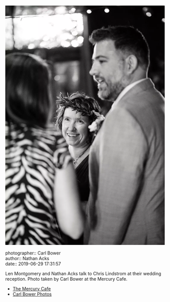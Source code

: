 ![Len Montgomery and Nathan Acks talk to Chris Lindstrom](assets/2019-06-29-set-3-the-reception-05.webp)

photographer:: Carl Bower  
author:: Nathan Acks  
date:: 2019-06-29 17:31:57

Len Montgomery and Nathan Acks talk to Chris Lindstrom at their wedding reception. Photo taken by Carl Bower at the Mercury Cafe.

* [The Mercury Cafe](http://mercurycafe.com)
* [Carl Bower Photos](https://carlbowerphotos.com)
